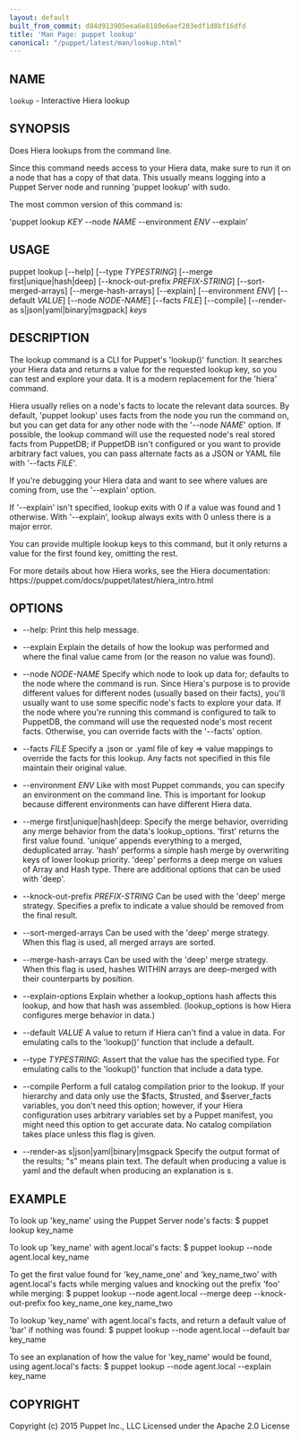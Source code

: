 ```yaml
---
layout: default
built_from_commit: d84d913905eea6e8180e6aef203edf1d8bf16dfd
title: 'Man Page: puppet lookup'
canonical: "/puppet/latest/man/lookup.html"
---
```


<div class='mp'>
<h2 id="NAME">NAME</h2>
<p class="man-name">
  <code>lookup</code> - <span class="man-whatis">Interactive Hiera lookup</span>
</p>

<h2 id="SYNOPSIS">SYNOPSIS</h2>

<p>Does Hiera lookups from the command line.</p>

<p>Since this command needs access to your Hiera data, make sure to run it on a
node that has a copy of that data. This usually means logging into a Puppet
Server node and running 'puppet lookup' with sudo.</p>

<p>The most common version of this command is:</p>

<p>'puppet lookup <var>KEY</var> --node <var>NAME</var> --environment <var>ENV</var> --explain'</p>

<h2 id="USAGE">USAGE</h2>

<p>puppet lookup [--help] [--type <var>TYPESTRING</var>] [--merge first|unique|hash|deep]
  [--knock-out-prefix <var>PREFIX-STRING</var>] [--sort-merged-arrays]
  [--merge-hash-arrays] [--explain] [--environment <var>ENV</var>]
  [--default <var>VALUE</var>] [--node <var>NODE-NAME</var>] [--facts <var>FILE</var>]
  [--compile]
  [--render-as s|json|yaml|binary|msgpack] <var>keys</var></p>

<h2 id="DESCRIPTION">DESCRIPTION</h2>

<p>The lookup command is a CLI for Puppet's 'lookup()' function. It searches your
Hiera data and returns a value for the requested lookup key, so you can test and
explore your data. It is a modern replacement for the 'hiera' command.</p>

<p>Hiera usually relies on a node's facts to locate the relevant data sources. By
default, 'puppet lookup' uses facts from the node you run the command on, but
you can get data for any other node with the '--node <var>NAME</var>' option. If
possible, the lookup command will use the requested node's real stored facts
from PuppetDB; if PuppetDB isn't configured or you want to provide arbitrary
fact values, you can pass alternate facts as a JSON or YAML file with '--facts
<var>FILE</var>'.</p>

<p>If you're debugging your Hiera data and want to see where values are coming
from, use the '--explain' option.</p>

<p>If '--explain' isn't specified, lookup exits with 0 if a value was found and 1
otherwise. With '--explain', lookup always exits with 0 unless there is a major
error.</p>

<p>You can provide multiple lookup keys to this command, but it only returns a
value for the first found key, omitting the rest.</p>

<p>For more details about how Hiera works, see the Hiera documentation:
https://puppet.com/docs/puppet/latest/hiera_intro.html</p>

<h2 id="OPTIONS">OPTIONS</h2>

<ul>
<li><p>--help:
Print this help message.</p></li>
<li><p>--explain
Explain the details of how the lookup was performed and where the final value
came from (or the reason no value was found).</p></li>
<li><p>--node <var>NODE-NAME</var>
Specify which node to look up data for; defaults to the node where the command
is run. Since Hiera's purpose is to provide different values for different
nodes (usually based on their facts), you'll usually want to use some specific
node's facts to explore your data. If the node where you're running this
command is configured to talk to PuppetDB, the command will use the requested
node's most recent facts. Otherwise, you can override facts with the '--facts'
option.</p></li>
<li><p>--facts <var>FILE</var>
Specify a .json or .yaml file of key => value mappings to override the facts
for this lookup. Any facts not specified in this file maintain their
original value.</p></li>
<li><p>--environment <var>ENV</var>
Like with most Puppet commands, you can specify an environment on the command
line. This is important for lookup because different environments can have
different Hiera data.</p></li>
<li><p>--merge first|unique|hash|deep:
Specify the merge behavior, overriding any merge behavior from the data's
lookup_options. 'first' returns the first value found. 'unique' appends
everything to a merged, deduplicated array. 'hash' performs a simple hash
merge by overwriting keys of lower lookup priority. 'deep' performs a deep
merge on values of Array and Hash type. There are additional options that can
be used with 'deep'.</p></li>
<li><p>--knock-out-prefix <var>PREFIX-STRING</var>
Can be used with the 'deep' merge strategy. Specifies a prefix to indicate a
value should be removed from the final result.</p></li>
<li><p>--sort-merged-arrays
Can be used with the 'deep' merge strategy. When this flag is used, all
merged arrays are sorted.</p></li>
<li><p>--merge-hash-arrays
Can be used with the 'deep' merge strategy. When this flag is used, hashes
WITHIN arrays are deep-merged with their counterparts by position.</p></li>
<li><p>--explain-options
Explain whether a lookup_options hash affects this lookup, and how that hash
was assembled. (lookup_options is how Hiera configures merge behavior in data.)</p></li>
<li><p>--default <var>VALUE</var>
A value to return if Hiera can't find a value in data. For emulating calls to
the 'lookup()' function that include a default.</p></li>
<li><p>--type <var>TYPESTRING</var>:
Assert that the value has the specified type. For emulating calls to the
'lookup()' function that include a data type.</p></li>
<li><p>--compile
Perform a full catalog compilation prior to the lookup. If your hierarchy and
data only use the $facts, $trusted, and $server_facts variables, you don't
need this option; however, if your Hiera configuration uses arbitrary
variables set by a Puppet manifest, you might need this option to get accurate
data. No catalog compilation takes place unless this flag is given.</p></li>
<li><p>--render-as s|json|yaml|binary|msgpack
Specify the output format of the results; "s" means plain text. The default
when producing a value is yaml and the default when producing an explanation
is s.</p></li>
</ul>


<h2 id="EXAMPLE">EXAMPLE</h2>

<p>  To look up 'key_name' using the Puppet Server node's facts:
  $ puppet lookup key_name</p>

<p>  To look up 'key_name' with agent.local's facts:
  $ puppet lookup --node agent.local key_name</p>

<p>  To get the first value found for 'key_name_one' and 'key_name_two'
  with agent.local's facts while merging values and knocking out
  the prefix 'foo' while merging:
  $ puppet lookup --node agent.local --merge deep --knock-out-prefix foo key_name_one key_name_two</p>

<p>  To lookup 'key_name' with agent.local's facts, and return a default value of
  'bar' if nothing was found:
  $ puppet lookup --node agent.local --default bar key_name</p>

<p>  To see an explanation of how the value for 'key_name' would be found, using
  agent.local's facts:
  $ puppet lookup --node agent.local --explain key_name</p>

<h2 id="COPYRIGHT">COPYRIGHT</h2>

<p>Copyright (c) 2015 Puppet Inc., LLC Licensed under the Apache 2.0 License</p>

</div>
